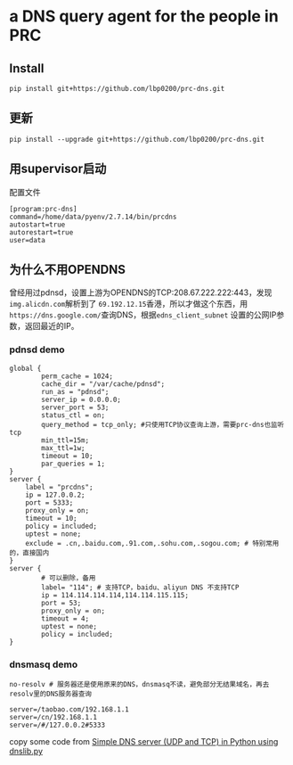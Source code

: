 # a DNS query agent for the people in PRC

## Install
```
pip install git+https://github.com/lbp0200/prc-dns.git
```

## 更新
```
pip install --upgrade git+https://github.com/lbp0200/prc-dns.git
```

## 用supervisor启动
配置文件
```
[program:prc-dns]
command=/home/data/pyenv/2.7.14/bin/prcdns
autostart=true
autorestart=true
user=data
```

## 为什么不用OPENDNS
曾经用过pdnsd，设置上游为OPENDNS的TCP:208.67.222.222:443，发现`img.alicdn.com`解析到了
`69.192.12.15`香港，所以才做这个东西，用`https://dns.google.com/`查询DNS，根据`edns_client_subnet`
设置的公网IP参数，返回最近的IP。

### pdnsd demo
```
global {
        perm_cache = 1024;
        cache_dir = "/var/cache/pdnsd";
        run_as = "pdnsd";
        server_ip = 0.0.0.0;
        server_port = 53;
        status_ctl = on;
        query_method = tcp_only; #只使用TCP协议查询上游，需要prc-dns也监听tcp
        min_ttl=15m;      
        max_ttl=1w;       
        timeout = 10;       
        par_queries = 1;
}
server {
	label = "prcdns";
	ip = 127.0.0.2;
	port = 5333; 
	proxy_only = on;
	timeout = 10;
	policy = included;
	uptest = none;
	exclude = .cn,.baidu.com,.91.com,.sohu.com,.sogou.com; # 特别常用的，直接国内
}
server {
        # 可以删除，备用
        label= "114"; # 支持TCP，baidu、aliyun DNS 不支持TCP
        ip = 114.114.114.114,114.114.115.115;
        port = 53; 
        proxy_only = on; 
        timeout = 4;
        uptest = none;
        policy = included;
}
```

### dnsmasq demo
```
no-resolv # 服务器还是使用原来的DNS，dnsmasq不读，避免部分无结果域名，再去resolv里的DNS服务器查询

server=/taobao.com/192.168.1.1
server=/cn/192.168.1.1
server=/#/127.0.0.2#5333
```

copy some code from [Simple DNS server (UDP and TCP) in Python using dnslib.py](https://gist.github.com/andreif/6069838)
